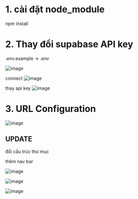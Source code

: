 # 1. cài đặt node_module

npm install

# 2. Thay đổi supabase API key

.env.example -> .env

![image](https://github.com/user-attachments/assets/4a87a4c1-56d1-4aaf-a0d7-d1e590902dc6)

connect
![image](https://github.com/user-attachments/assets/a78226ca-25b7-4157-8d8c-0b73ed9c0c1b)

thay api key
![image](https://github.com/user-attachments/assets/b6a92bd7-a7b9-442d-a8de-52716f96e236)



# 3. URL Configuration

![image](https://github.com/user-attachments/assets/57588817-f30d-4a47-ab98-1362123533d4)

## UPDATE

đổi cấu trúc thư mục

thêm nav bar

![image](https://github.com/user-attachments/assets/00131a35-dc2b-41fd-900c-393649102793)

![image](https://github.com/user-attachments/assets/519f101b-0daf-43a5-82a7-6518ea3b9ca2)

![image](https://github.com/user-attachments/assets/3c44b37a-edf5-4627-a2f6-e523e1887cd8)
